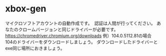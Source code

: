# xbox-gen
マイクロソフトアカウントの自動作成です。　認証は人間が行ってください。
あなたのクロームバージョンと同じドライバーが必要です。
https://chromedriver.chromium.org/downloads
例）104.0.5112.81の場合　104のドライバーをダウンロードしましょう。
ダウンロードしたドライバーとexe同じ場所におきましょう。
